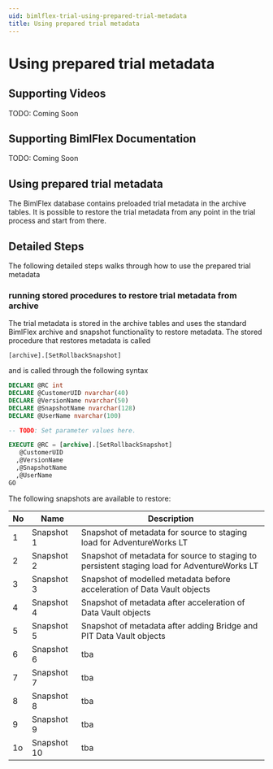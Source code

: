 ```yaml
---
uid: bimlflex-trial-using-prepared-trial-metadata
title: Using prepared trial metadata
---
```

# Using prepared trial metadata

## Supporting Videos

TODO: Coming Soon

## Supporting BimlFlex Documentation

TODO: Coming Soon

## Using prepared trial metadata

The BimlFlex database contains preloaded trial metadata in the archive tables. It is possible to restore the trial metadata from any point in the trial process and start from there.

## Detailed Steps

The following detailed steps walks through how to use the prepared trial metadata

### running stored procedures to restore trial metadata from archive

The trial metadata is stored in the archive tables and uses the standard BimlFlex archive and snapshot functionality to restore metadata.
The stored procedure that restores metadata is called

`[archive].[SetRollbackSnapshot]`

and is called through the following syntax

```sql
DECLARE @RC int
DECLARE @CustomerUID nvarchar(40)
DECLARE @VersionName nvarchar(50)
DECLARE @SnapshotName nvarchar(128)
DECLARE @UserName nvarchar(100)

-- TODO: Set parameter values here.

EXECUTE @RC = [archive].[SetRollbackSnapshot]
   @CustomerUID
  ,@VersionName
  ,@SnapshotName
  ,@UserName
GO

```

The following snapshots are available to restore:

|No  | Name          | Description               |
|----|---------------|-------------------------- |
|1   | Snapshot 1    | Snapshot of metadata for source to staging load for AdventureWorks LT |
|2   | Snapshot 2    | Snapshot of metadata for source to staging to persistent staging load for AdventureWorks LT |
|3   | Snapshot 3    | Snapshot of modelled metadata before acceleration of Data Vault objects |
|4   | Snapshot 4    | Snapshot of metadata after acceleration of Data Vault objects |
|5   | Snapshot 5    | Snapshot of metadata after adding Bridge and PIT Data Vault objects |
|6   | Snapshot 6    | tba |
|7   | Snapshot 7    | tba |
|8   | Snapshot 8    | tba |
|9   | Snapshot 9    | tba |
|1o  | Snapshot 10   | tba |
